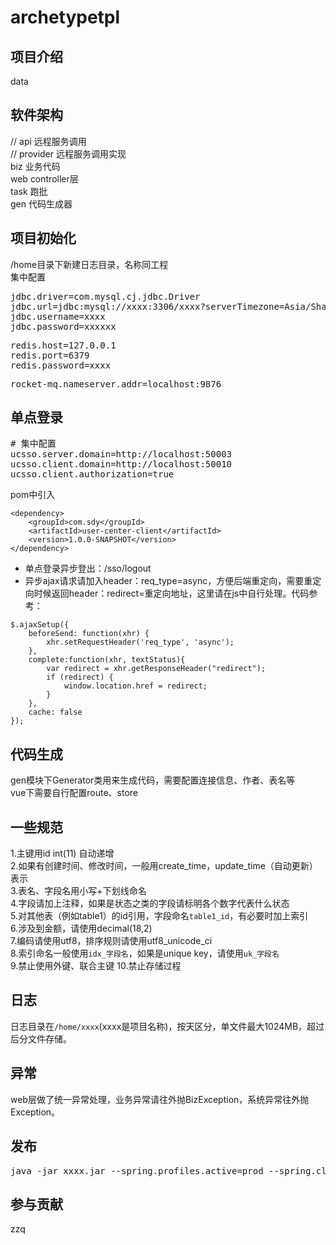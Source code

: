 # archetypetpl

## 项目介绍
data
## 软件架构
// api 远程服务调用<br>
// provider 远程服务调用实现<br>
biz 业务代码<br>
web controller层<br>
task 跑批<br>
gen 代码生成器<br>

## 项目初始化
/home目录下新建日志目录，名称同工程<br>
集中配置
<pre>
jdbc.driver=com.mysql.cj.jdbc.Driver
jdbc.url=jdbc:mysql://xxxx:3306/xxxx?serverTimezone=Asia/Shanghai&useSSL=false&useUnicode=true&characterEncoding=UTF-8
jdbc.username=xxxx
jdbc.password=xxxxxx
</pre>

<pre>
redis.host=127.0.0.1
redis.port=6379
redis.password=xxxx
</pre>

<pre>
rocket-mq.nameserver.addr=localhost:9876
</pre>

## 单点登录
<pre>
# 集中配置
ucsso.server.domain=http://localhost:50003
ucsso.client.domain=http://localhost:50010
ucsso.client.authorization=true
</pre>

pom中引入
```
<dependency>
    <groupId>com.sdy</groupId>
    <artifactId>user-center-client</artifactId>
    <version>1.0.0-SNAPSHOT</version>
</dependency>
```
* 单点登录异步登出：/sso/logout
* 异步ajax请求请加入header：req_type=async，方便后端重定向，需要重定向时候返回header：redirect=重定向地址，这里请在js中自行处理。代码参考：
```
$.ajaxSetup({
    beforeSend: function(xhr) {
        xhr.setRequestHeader('req_type', 'async');
    },
    complete:function(xhr, textStatus){
        var redirect = xhr.getResponseHeader("redirect");
        if (redirect) {
            window.location.href = redirect;
        }
    },
    cache: false
});
```

## 代码生成
gen模块下Generator类用来生成代码，需要配置连接信息、作者、表名等<br>
vue下需要自行配置route、store

## 一些规范
1.主键用id int(11) 自动递增<br>
2.如果有创建时间、修改时间，一般用create_time，update_time（自动更新）表示<br>
3.表名、字段名用小写+下划线命名<br>
4.字段请加上注释，如果是状态之类的字段请标明各个数字代表什么状态<br>
5.对其他表（例如table1）的id引用，字段命名`table1_id`，有必要时加上索引<br>
6.涉及到金额，请使用decimal(18,2)<br>
7.编码请使用utf8，排序规则请使用utf8_unicode_ci<br>
8.索引命名一般使用`idx_字段名`，如果是unique key，请使用`uk_字段名`<br>
9.禁止使用外键、联合主键
10.禁止存储过程

## 日志
日志目录在`/home/xxxx`(xxxx是项目名称)，按天区分，单文件最大1024MB，超过后分文件存储。

## 异常
web层做了统一异常处理，业务异常请往外抛BizException，系统异常往外抛Exception。

## 发布
<pre>
java -jar xxxx.jar --spring.profiles.active=prod --spring.cloud.nacos.config.namespace=xxxx
</pre>

## 参与贡献
zzq

